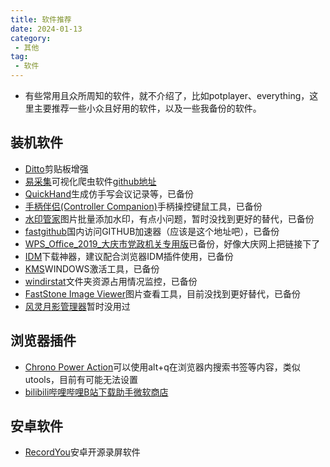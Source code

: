 ```yaml
---
title: 软件推荐
date: 2024-01-13
category:
 - 其他
tag:
 - 软件
---
```

- 有些常用且众所周知的软件，就不介绍了，比如potplayer、everything，这里主要推荐一些小众且好用的软件，以及一些我备份的软件。

## 装机软件
- [Ditto](https://www.ghxi.com/ditto.html)剪贴板增强
- [易采集](https://www.easyspider.cn/)可视化爬虫软件[github地址](https://github.com/easy-spider/EasySpider)
- [QuickHand](https://www.bilibili.com/video/BV14a4y1J7X8)生成仿手写会议记录等，已备份
- [手柄伴侣(Controller Companion)](https://mod.3dmgame.com/mod/187337)手柄操控键鼠工具，已备份
- [水印管家]()图片批量添加水印，有点小问题，暂时没找到更好的替代，已备份
- [fastgithub](https://github.com/WangGithubUser/FastGitHub)国内访问GITHUB加速器（应该是这个地址吧），已备份
- [WPS_Office_2019_大庆市党政机关专用版]()已备份，好像大庆网上把链接下了
- [IDM]()下载神器，建议配合浏览器IDM插件使用，已备份
- [KMS](https://github.com/zbezj/HEU_KMS_Activator)WINDOWS激活工具，已备份
- [windirstat](https://windirstat.net/download.html)文件夹资源占用情况监控，已备份
- [FastStone Image Viewer](https://www.ghxi.com/faststoneiw.html)图片查看工具，目前没找到更好替代，已备份
- [风灵月影管理器](https://github.com/dyang886/Game-Cheats-Manager)暂时没用过



## 浏览器插件
- [Chrono Power Action](https://microsoftedge.microsoft.com/addons/detail/chrono-power-action/edcbfceedocpofmemchpcnpmpfpobmaa)可以使用alt+q在浏览器内搜索书签等内容，类似utools，目前有可能无法设置
- [bilibili哔哩哔哩B站下载助手](https://csser.top/)[微软商店](https://microsoftedge.microsoft.com/addons/detail/cagicamgdlbdmonbclkpgiabbldodgae)

## 安卓软件
- [RecordYou](https://github.com/you-apps/RecordYou/releases)安卓开源录屏软件